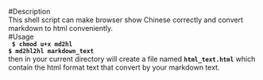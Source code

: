 #Description  
This shell script can make browser show Chinese correctly and convert markdown to html conveniently.  
#Usage  
**` $ chmod u+x md2hl`**  
**`$ md2hl2hl markdown_text`**  
then in your current directory will create a file named **`html_text.html`** which contain the html format text  that convert by your markdown text.

